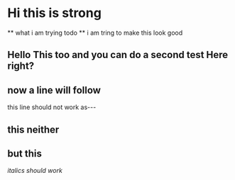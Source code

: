 # Hi  **this is strong** 
** what i am trying todo **
i am tring to make this look good

## Hello  **This too** and you can do a second test **Here** right? 

now a line will follow
---

this line should not work
as---

this neither
--
but this
--------------

*italics should work* 

